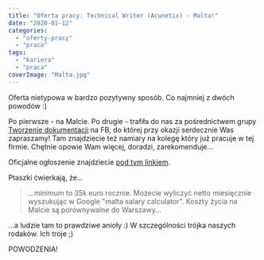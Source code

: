 ```yaml
---
title: "Oferta pracy: Technical Writer (Acunetix) - Malta!"
date: "2020-01-12"
categories:
  - "oferty-pracy"
  - "praca"
tags:
  - "kariera"
  - "praca"
coverImage: "Malta.jpg"
---
```


Oferta nietypowa w bardzo pozytywny sposób. Co najmniej z dwóch powodów :)

Po pierwsze - na Malcie. Po drugie - trafiła do nas za pośrednictwem grupy [Tworzenie dokumentacji](https://www.facebook.com/groups/tworzeniedokumentacji/permalink/1039072279767554/) na FB, do której przy okazji serdecznie Was zapraszamy! Tam znajdziecie też namiary na kolegę który już pracuje w tej firmie. Chętnie opowie Wam więcej, doradzi, zarekomenduje...

Oficjalne ogłoszenie znajdziecie [pod tym linkiem](https://www.acunetix.com/jobs/?fbclid=IwAR24X2s2i3z1YWkQFyUMXeQEk_H_5DSYYUOKyG0g1r5J1DuGkfgCzfJsSCs#op-319647-technical-writer).

Ptaszki ćwierkają, że...

> ...minimum to 35k euro rocznie. Możecie wyliczyć netto miesięcznie wyszukując w Google "malta salary calculator". Koszty życia na Malcie są porównywalne do Warszawy...

...a ludzie tam to prawdziwe anioły :) W szczególności trójka naszych rodaków. Ich troje ;)

POWODZENIA!
